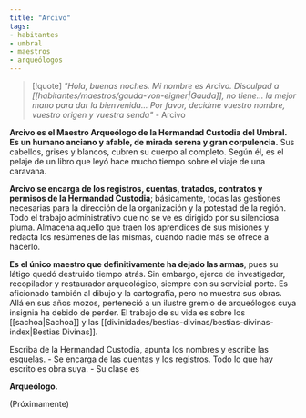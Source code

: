 ```yaml
---
title: "Arcivo"
tags:
- habitantes
- umbral
- maestros
- arqueólogos
---
```

>[!quote]
>_"Hola, buenas noches. Mi nombre es Arcivo. Disculpad a [[habitantes/maestros/gauda-von-eigner|Gauda]], no tiene... la mejor mano para dar la bienvenida... Por favor, decidme vuestro nombre, vuestro origen y vuestra senda"_ 
>\- Arcivo

**Arcivo es el Maestro Arqueólogo de la Hermandad Custodia del Umbral. Es un humano anciano y afable, de mirada serena y gran corpulencia.** Sus cabellos, grises y blancos, cubren su cuerpo al completo. Según él, es el pelaje de un libro que leyó hace mucho tiempo sobre el viaje de una caravana.

**Arcivo se encarga de los registros, cuentas, tratados, contratos y permisos de la Hermandad Custodia**; básicamente, todas las gestiones necesarias para la dirección de la organización y la potestad de la región. Todo el trabajo administrativo que no se ve es dirigido por su silenciosa pluma. Almacena aquello que traen los aprendices de sus misiones y redacta los resúmenes de las mismas, cuando nadie más se ofrece a hacerlo.

**Es el único maestro que definitivamente ha dejado las armas**, pues su látigo quedó destruido tiempo atrás. Sin embargo, ejerce de investigador, recopilador y restaurador arqueológico, siempre con su servicial porte. Es aficionado también al dibujo y la cartografía, pero no muestra sus obras. Allá en sus años mozos, perteneció a un ilustre gremio de arqueólogos cuya insignia ha debido de perder. El trabajo de su vida es sobre los [[sachoa|Sachoa]] y las [[divinidades/bestias-divinas/bestias-divinas-index|Bestias Divinas]].

Escriba de la Hermandad Custodia, apunta los nombres y escribe las esquelas. - Se encarga de las cuentas y los registros. Todo lo que hay escrito es obra suya. - Su clase es

**Arqueólogo.**

(Próximamente)